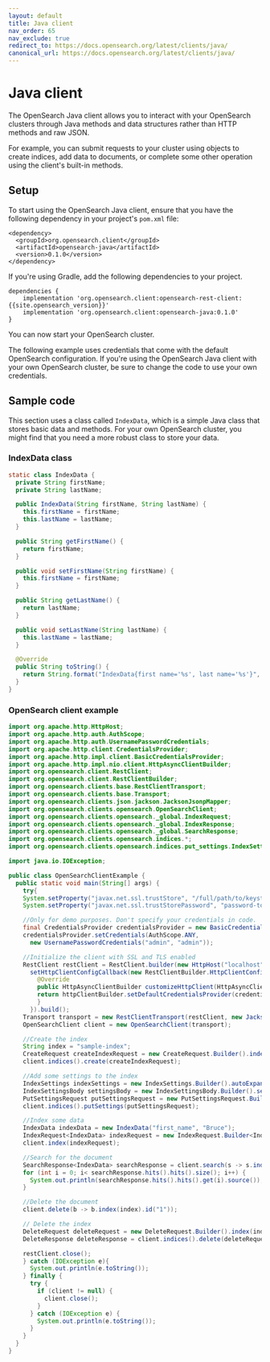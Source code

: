 ```yaml
---
layout: default
title: Java client
nav_order: 65
nav_exclude: true
redirect_to: https://docs.opensearch.org/latest/clients/java/
canonical_url: https://docs.opensearch.org/latest/clients/java/
---
```


# Java client

The OpenSearch Java client allows you to interact with your OpenSearch clusters through Java methods and data structures rather than HTTP methods and raw JSON.

For example, you can submit requests to your cluster using objects to create indices, add data to documents, or complete some other operation using the client's built-in methods.

## Setup

To start using the OpenSearch Java client, ensure that you have the following dependency in your project's `pom.xml` file:

```
<dependency>
  <groupId>org.opensearch.client</groupId>
  <artifactId>opensearch-java</artifactId>
  <version>0.1.0</version>
</dependency>
```

If you're using Gradle, add the following dependencies to your project.

```
dependencies {
    implementation 'org.opensearch.client:opensearch-rest-client: {{site.opensearch_version}}'
    implementation 'org.opensearch.client:opensearch-java:0.1.0'
}
```

You can now start your OpenSearch cluster.

The following example uses credentials that come with the default OpenSearch configuration. If you're using the OpenSearch Java client with your own OpenSearch cluster, be sure to change the code to use your own credentials.

## Sample code

This section uses a class called `IndexData`, which is a simple Java class that stores basic data and methods. For your own OpenSearch cluster, you might find that you need a more robust class to store your data.

### IndexData class

```java
static class IndexData {
  private String firstName;
  private String lastName;

  public IndexData(String firstName, String lastName) {
    this.firstName = firstName;
    this.lastName = lastName;
  }

  public String getFirstName() {
    return firstName;
  }

  public void setFirstName(String firstName) {
    this.firstName = firstName;
  }

  public String getLastName() {
    return lastName;
  }

  public void setLastName(String lastName) {
    this.lastName = lastName;
  }

  @Override
  public String toString() {
    return String.format("IndexData{first name='%s', last name='%s'}", firstName, lastName);
  }
}
```

### OpenSearch client example

```java
import org.apache.http.HttpHost;
import org.apache.http.auth.AuthScope;
import org.apache.http.auth.UsernamePasswordCredentials;
import org.apache.http.client.CredentialsProvider;
import org.apache.http.impl.client.BasicCredentialsProvider;
import org.apache.http.impl.nio.client.HttpAsyncClientBuilder;
import org.opensearch.client.RestClient;
import org.opensearch.client.RestClientBuilder;
import org.opensearch.clients.base.RestClientTransport;
import org.opensearch.clients.base.Transport;
import org.opensearch.clients.json.jackson.JacksonJsonpMapper;
import org.opensearch.clients.opensearch.OpenSearchClient;
import org.opensearch.clients.opensearch._global.IndexRequest;
import org.opensearch.clients.opensearch._global.IndexResponse;
import org.opensearch.clients.opensearch._global.SearchResponse;
import org.opensearch.clients.opensearch.indices.*;
import org.opensearch.clients.opensearch.indices.put_settings.IndexSettingsBody;

import java.io.IOException;

public class OpenSearchClientExample {
  public static void main(String[] args) {
    try{
    System.setProperty("javax.net.ssl.trustStore", "/full/path/to/keystore");
    System.setProperty("javax.net.ssl.trustStorePassword", "password-to-keystore");

    //Only for demo purposes. Don't specify your credentials in code.
    final CredentialsProvider credentialsProvider = new BasicCredentialsProvider();
    credentialsProvider.setCredentials(AuthScope.ANY,
      new UsernamePasswordCredentials("admin", "admin"));

    //Initialize the client with SSL and TLS enabled
    RestClient restClient = RestClient.builder(new HttpHost("localhost", 9200, "https")).
      setHttpClientConfigCallback(new RestClientBuilder.HttpClientConfigCallback() {
        @Override
        public HttpAsyncClientBuilder customizeHttpClient(HttpAsyncClientBuilder httpClientBuilder) {
        return httpClientBuilder.setDefaultCredentialsProvider(credentialsProvider);
        }
      }).build();
    Transport transport = new RestClientTransport(restClient, new JacksonJsonpMapper());
    OpenSearchClient client = new OpenSearchClient(transport);

    //Create the index
    String index = "sample-index";
    CreateRequest createIndexRequest = new CreateRequest.Builder().index(index).build();
    client.indices().create(createIndexRequest);

    //Add some settings to the index
    IndexSettings indexSettings = new IndexSettings.Builder().autoExpandReplicas("0-all").build();
    IndexSettingsBody settingsBody = new IndexSettingsBody.Builder().settings(indexSettings).build();
    PutSettingsRequest putSettingsRequest = new PutSettingsRequest.Builder().index(index).value(settingsBody).build();
    client.indices().putSettings(putSettingsRequest);

    //Index some data
    IndexData indexData = new IndexData("first_name", "Bruce");
    IndexRequest<IndexData> indexRequest = new IndexRequest.Builder<IndexData>().index(index).id("1").value(indexData).build();
    client.index(indexRequest);

    //Search for the document
    SearchResponse<IndexData> searchResponse = client.search(s -> s.index(index), IndexData.class);
    for (int i = 0; i< searchResponse.hits().hits().size(); i++) {
      System.out.println(searchResponse.hits().hits().get(i).source());
    }

    //Delete the document
    client.delete(b -> b.index(index).id("1"));

    // Delete the index
    DeleteRequest deleteRequest = new DeleteRequest.Builder().index(index).build();
    DeleteResponse deleteResponse = client.indices().delete(deleteRequest);

    restClient.close();
    } catch (IOException e){
      System.out.println(e.toString());
    } finally {
      try {
        if (client != null) {
          client.close();
        }
      } catch (IOException e) {
        System.out.println(e.toString());
      }
    }
  }
}
```
